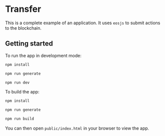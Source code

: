 # Transfer

This is a complete example of an application. It uses `eosjs` to submit actions
to the blockchain.

## Getting started

To run the app in development mode:

```bash
npm install

npm run generate

npm run dev
```

To build the app:

```bash
npm install

npm run generate

npm run build
```

You can then open `public/index.html` in your browser to view the app.
